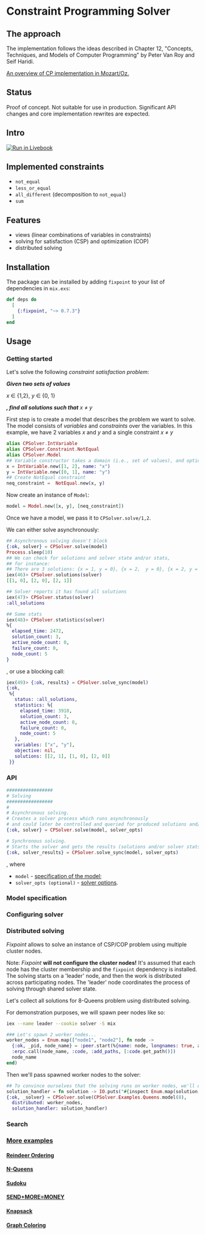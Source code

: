 # Constraint Programming Solver

## The approach 
The implementation follows the ideas described in Chapter 12, "Concepts, Techniques, and Models
  of Computer Programming" by Peter Van Roy and Seif Haridi.

[An overview of CP implementation in Mozart/Oz.](http://mozart2.org/mozart-v1/doc-1.4.0/fdt/index.html)
## Status

Proof of concept. Not suitable for use in production. Significant API changes and core implementation rewrites are expected.

## Intro

[![Run in Livebook](https://livebook.dev/badge/v1/black.svg)](https://livebook.dev/run?url=https%3A%2F%2Fgithub.com%2Fbokner%2Ffixpoint%2Fblob%2Fmain%2Flivebooks%2Ffixpoint.livemd)


## Implemented constraints

- `not_equal`
- `less_or_equal`
- `all_different` (decomposition to `not_equal`)
- `sum`

## Features
- views (linear combinations of variables in constraints)  
- solving for satisfaction (CSP) and optimization (COP)
- distributed solving  

## Installation
The package can be installed by adding `fixpoint` to your list of dependencies in `mix.exs`:

```elixir
def deps do
  [
    {:fixpoint, "~> 0.7.3"}
  ]
end
```

## Usage
  
### Getting started  

Let's solve the following *constraint satisfaction problem*:

***Given two sets of values***

 $x$ $\in$ {1,2}, $y$ $\in$ {0, 1}

***, find all solutions such that*** $x$ $\neq$ $y$

First step is to create a model that describes the problem we want to solve.
The model consists of *variables* and *constraints* over the variables.
In this example, we have 2 variables $x$ and $y$ and a single constraint $x$ $\neq$ $y$

```elixir
alias CPSolver.IntVariable
alias CPSolver.Constraint.NotEqual
alias CPSolver.Model
## Variable constructor takes a domain (i.e., set of values), and optional parameters, such as `name`
x = IntVariable.new([1, 2], name: "x")
y = IntVariable.new([0, 1], name: "y")
## Create NotEqual constraint
neq_constraint =  NotEqual.new(x, y)
```
Now create an instance of `Model`:
```elixir
model = Model.new([x, y], [neq_constraint])
```
Once we have a model, we pass it to `CPSolver.solve/1,2`.

We can either solve asynchronously:
```elixir
## Asynchronous solving doesn't block 
{:ok, solver} = CPSolver.solve(model)
Process.sleep(10)
## We can check for solutions and solver state and/or stats,
## for instance:
## There are 3 solutions: {x = 1, y = 0}, {x = 2,  y = 0}, {x = 2, y = 1} 
iex(46)> CPSolver.solutions(solver)
[[1, 0], [2, 0], [2, 1]]

## Solver reports it has found all solutions    
iex(47)> CPSolver.status(solver)
:all_solutions 

## Some stats
iex(48)> CPSolver.statistics(solver)
%{
  elapsed_time: 2472,
  solution_count: 3,
  active_node_count: 0,
  failure_count: 0,
  node_count: 5
}

```
, or use a blocking call:
```elixir
iex(49)> {:ok, results} = CPSolver.solve_sync(model)
{:ok,
 %{
   status: :all_solutions,
   statistics: %{
     elapsed_time: 3910,
     solution_count: 3,
     active_node_count: 0,
     failure_count: 0,
     node_count: 5
   },
   variables: ["x", "y"],
   objective: nil,
   solutions: [[2, 1], [1, 0], [2, 0]]
 }}
```




### API
```elixir
#################
# Solving       
#################
#
# Asynchronous solving.
# Creates a solver process which runs asynchronously
# and could later be controlled and queried for produced solutions and/or status.
{:ok, solver} = CPSolver.solve(model, solver_opts)

# Synchronous solving.
# Starts the solver and gets the results (solutions and/or solver stats) once the solver finishes.
{:ok, solver_results} = CPSolver.solve_sync(model, solver_opts)
```

, where 
- ```model``` - [specification of the model](#model-specification);
- ```solver_opts (optional)``` - [solver options](#solver-options).

### Model specification

### Configuring solver

### Distributed solving

*Fixpoint* allows to solve an instance of CSP/COP problem using multiple cluster nodes.

Note: *Fixpoint* **will not configure the cluster nodes!** 
It's assumed that each node has the cluster membership and the `fixpoint` dependency is installed.
The solving starts on a 'leader' node, and then the work is distributed across participating nodes.
The 'leader' node coordinates the process of solving through shared solver state.

Let's collect all solutions for 8-Queens problem using distributed solving.

For demonstration purposes, we will spawn peer nodes like so:

```zsh
iex --name leader --cookie solver -S mix
```

```elixir
### Let's spawn 2 worker nodes...
worker_nodes = Enum.map(["node1", "node2"], fn node -> 
  {:ok, _pid, node_name} = :peer.start(%{name: node, longnames: true, args: ['-setcookie', 'solver']})
  :erpc.call(node_name, :code, :add_paths, [:code.get_path()])
  node_name
end)
```

Then we'll pass spawned worker nodes to the solver: 

```elixir
## To convince ourselves that the solving runs on worker nodes, we'll use a solution handler:
solution_handler = fn solution -> IO.puts("#{inspect Enum.map(solution, fn {_name, solution} -> solution end)} <- #{inspect Node.self()}") end 
{:ok, _solver} = CPSolver.solve(CPSolver.Examples.Queens.model(8), 
  distributed: worker_nodes, 
  solution_handler: solution_handler)
``` 


### Search

### [More examples](lib/examples)

#### [Reindeer Ordering](lib/examples/reindeers.ex)

#### [N-Queens](lib/examples/queens.ex)

#### [Sudoku](lib/examples/sudoku.ex)

#### [SEND+MORE=MONEY](lib/examples/send_more_money.ex)

#### [Knapsack](lib/examples/knapsack.ex)

#### [Graph Coloring](lib/examples/graph_coloring.ex)


